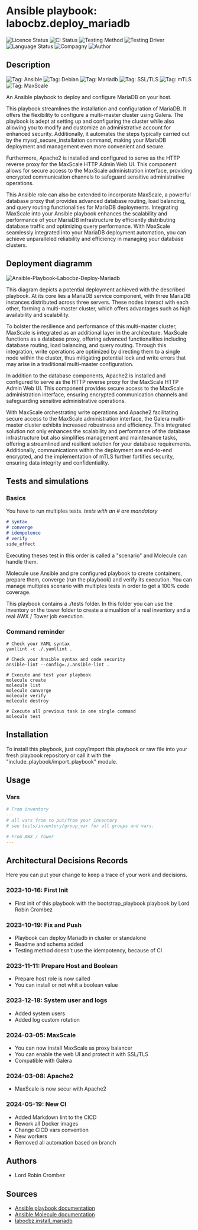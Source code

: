 # Ansible playbook: labocbz.deploy_mariadb

![Licence Status](https://img.shields.io/badge/licence-MIT-brightgreen)
![CI Status](https://img.shields.io/badge/CI-success-brightgreen)
![Testing Method](https://img.shields.io/badge/Testing%20Method-Ansible%20Molecule-blueviolet)
![Testing Driver](https://img.shields.io/badge/Testing%20Driver-docker-blueviolet)
![Language Status](https://img.shields.io/badge/language-Ansible-red)
![Compagny](https://img.shields.io/badge/Compagny-Labo--CBZ-blue)
![Author](https://img.shields.io/badge/Author-Lord%20Robin%20Crombez-blue)

## Description

![Tag: Ansible](https://img.shields.io/badge/Tech-Ansible-orange)
![Tag: Debian](https://img.shields.io/badge/Tech-Debian-orange)
![Tag: Mariadb](https://img.shields.io/badge/Tech-Mariadb-orange)
![Tag: SSL/TLS](https://img.shields.io/badge/Tech-SSL%2FTLS-orange)
![Tag: mTLS](https://img.shields.io/badge/Tech-mTLS-orange)
![Tag: MaxScale](https://img.shields.io/badge/Tech-MaxScale-orange)

An Ansible playbook to deploy and configure MariaDB on your host.

This playbook streamlines the installation and configuration of MariaDB. It offers the flexibility to configure a multi-master cluster using Galera. The playbook is adept at setting up and configuring the cluster while also allowing you to modify and customize an administrative account for enhanced security. Additionally, it automates the steps typically carried out by the mysql_secure_installation command, making your MariaDB deployment and management even more convenient and secure.

Furthermore, Apache2 is installed and configured to serve as the HTTP reverse proxy for the MaxScale HTTP Admin Web UI. This component allows for secure access to the MaxScale administration interface, providing encrypted communication channels to safeguard sensitive administrative operations.

This Ansible role can also be extended to incorporate MaxScale, a powerful database proxy that provides advanced database routing, load balancing, and query routing functionalities for MariaDB deployments. Integrating MaxScale into your Ansible playbook enhances the scalability and performance of your MariaDB infrastructure by efficiently distributing database traffic and optimizing query performance. With MaxScale seamlessly integrated into your MariaDB deployment automation, you can achieve unparalleled reliability and efficiency in managing your database clusters.

## Deployment diagramm

![Ansible-Playbook-Labocbz-Deploy-Mariadb](./assets/Ansible-Playbook-Labocbz-Deploy-Mariadb.drawio.svg)

This diagram depicts a potential deployment achieved with the described playbook. At its core lies a MariaDB service component, with three MariaDB instances distributed across three servers. These nodes interact with each other, forming a multi-master cluster, which offers advantages such as high availability and scalability.

To bolster the resilience and performance of this multi-master cluster, MaxScale is integrated as an additional layer in the architecture. MaxScale functions as a database proxy, offering advanced functionalities including database routing, load balancing, and query routing. Through this integration, write operations are optimized by directing them to a single node within the cluster, thus mitigating potential lock and write errors that may arise in a traditional multi-master configuration.

In addition to the database components, Apache2 is installed and configured to serve as the HTTP reverse proxy for the MaxScale HTTP Admin Web UI. This component provides secure access to the MaxScale administration interface, ensuring encrypted communication channels and safeguarding sensitive administrative operations.

With MaxScale orchestrating write operations and Apache2 facilitating secure access to the MaxScale administration interface, the Galera multi-master cluster exhibits increased robustness and efficiency. This integrated solution not only enhances the scalability and performance of the database infrastructure but also simplifies management and maintenance tasks, offering a streamlined and resilient solution for your database requirements. Additionally, communications within the deployment are end-to-end encrypted, and the implementation of mTLS further fortifies security, ensuring data integrity and confidentiality.

## Tests and simulations

### Basics

You have to run multiples tests. *tests with an # are mandatory*

```MARKDOWN
# syntax
# converge
# idempotence
# verify
side_effect
```

Executing theses test in this order is called a "scenario" and Molecule can handle them.

Molecule use Ansible and pre configured playbook to create containers, prepare them, converge (run the playbook) and verify its execution.
You can manage multiples scenario with multiples tests in order to get a 100% code coverage.

This playbook contains a ./tests folder. In this folder you can use the inventory or the tower folder to create a simualtion of a real inventory and a real AWX / Tower job execution.

### Command reminder

```SHELL
# Check your YAML syntax
yamllint -c ./.yamllint .

# Check your Ansible syntax and code security
ansible-lint --config=./.ansible-lint .

# Execute and test your playbook
molecule create
molecule list
molecule converge
molecule verify
molecule destroy

# Execute all previous task in one single command
molecule test
```

## Installation

To install this playbook, just copy/import this playbook or raw file into your fresh playbook repository or call it with the "include_playbook/import_playbook" module.

## Usage

### Vars

```YAML
# From inventory
---
# all vars from to put/from your inventory
# see tests/inventory/group_var for all groups and vars.
```

```YAML
# From AWX / Tower
---

```

## Architectural Decisions Records

Here you can put your change to keep a trace of your work and decisions.

### 2023-10-16: First Init

* First init of this playbook with the bootstrap_playbook playbook by Lord Robin Crombez

### 2023-10-19: Fix and Push

* Playbook can deploy Mariadb in cluster or standalone
* Readme and schema added
* Testing method doesn't use the idempotency, because of CI

### 2023-11-11: Prepare Host and Boolean

* Prepare host role is now called
* You can install or not whit a boolean value

### 2023-12-18: System user and logs

* Added system users
* Added log custom rotation

### 2024-03-05: MaxScale

* You can now install MaxScale as proxy balancer
* You can enable the web UI and protect it with SSL/TLS
* Compatible with Galera

### 2024-03-08: Apache2

* MaxScale is now secur with Apache2

### 2024-05-19: New CI

* Added Markdown lint to the CICD
* Rework all Docker images
* Change CICD vars convention
* New workers
* Removed all automation based on branch

## Authors

* Lord Robin Crombez

## Sources

* [Ansible playbook documentation](https://docs.ansible.com/ansible/latest/playbook_guide/playbooks_reuse_playbooks.html)
* [Ansible Molecule documentation](https://molecule.readthedocs.io/)
* [labocbz.install_mariadb](https://github.com/CBZ-D-velop/Ansible-Role-Labocbz-Install-Mariadb.git)
